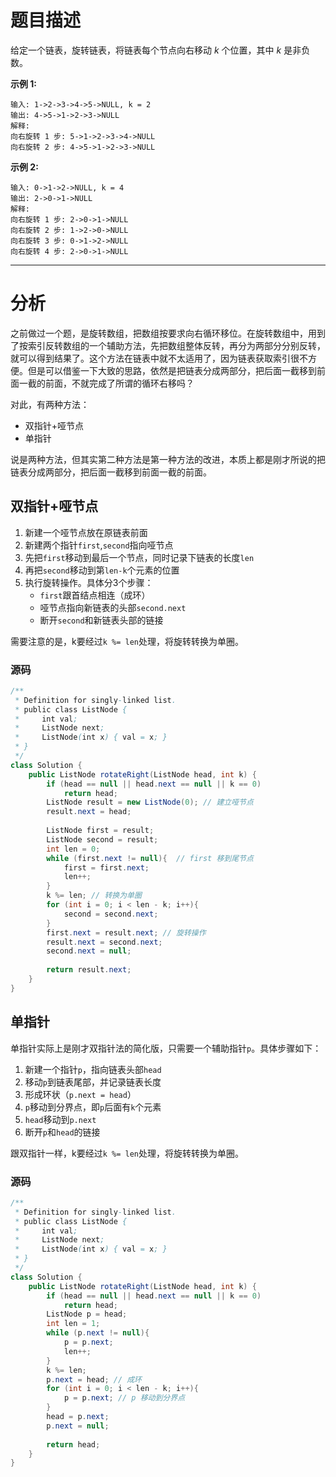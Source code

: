 # 题目描述

给定一个链表，旋转链表，将链表每个节点向右移动 *k* 个位置，其中 *k* 是非负数。

**示例 1:**

```
输入: 1->2->3->4->5->NULL, k = 2
输出: 4->5->1->2->3->NULL
解释:
向右旋转 1 步: 5->1->2->3->4->NULL
向右旋转 2 步: 4->5->1->2->3->NULL
```

**示例 2:**

```
输入: 0->1->2->NULL, k = 4
输出: 2->0->1->NULL
解释:
向右旋转 1 步: 2->0->1->NULL
向右旋转 2 步: 1->2->0->NULL
向右旋转 3 步: 0->1->2->NULL
向右旋转 4 步: 2->0->1->NULL
```

---

# 分析

之前做过一个题，是旋转数组，把数组按要求向右循环移位。在旋转数组中，用到了按索引反转数组的一个辅助方法，先把数组整体反转，再分为两部分分别反转，就可以得到结果了。这个方法在链表中就不太适用了，因为链表获取索引很不方便。但是可以借鉴一下大致的思路，依然是把链表分成两部分，把后面一截移到前面一截的前面，不就完成了所谓的循环右移吗？

对此，有两种方法：

- 双指针+哑节点
- 单指针

说是两种方法，但其实第二种方法是第一种方法的改进，本质上都是刚才所说的把链表分成两部分，把后面一截移到前面一截的前面。

## 双指针+哑节点

1. 新建一个哑节点放在原链表前面
2. 新建两个指针`first`,`second`指向哑节点
3. 先把`first`移动到最后一个节点，同时记录下链表的长度`len`
4. 再把`second`移动到第`len-k`个元素的位置
5. 执行旋转操作。具体分3个步骤：
   - `first`跟首结点相连（成环）
   - 哑节点指向新链表的头部`second.next`
   - 断开`second`和新链表头部的链接

需要注意的是，k要经过`k %= len`处理，将旋转转换为单圈。

### 源码

```java
/**
 * Definition for singly-linked list.
 * public class ListNode {
 *     int val;
 *     ListNode next;
 *     ListNode(int x) { val = x; }
 * }
 */
class Solution {
    public ListNode rotateRight(ListNode head, int k) {
        if (head == null || head.next == null || k == 0) 
            return head;
        ListNode result = new ListNode(0); // 建立哑节点
        result.next = head;
        
        ListNode first = result;
        ListNode second = result;
        int len = 0;
        while (first.next != null){  // first 移到尾节点
            first = first.next;
            len++;
        }
        k %= len; // 转换为单圈
        for (int i = 0; i < len - k; i++){
            second = second.next;
        }
        first.next = result.next; // 旋转操作
        result.next = second.next;
        second.next = null;
        
        return result.next;
    }
}
```

## 单指针

单指针实际上是刚才双指针法的简化版，只需要一个辅助指针`p`。具体步骤如下：

1. 新建一个指针`p`，指向链表头部`head`
2. 移动`p`到链表尾部，并记录链表长度
3. 形成环状（`p.next = head`）
4. `p`移动到分界点，即`p`后面有`k`个元素
5. `head`移动到`p.next`
6. 断开`p`和`head`的链接

跟双指针一样，k要经过`k %= len`处理，将旋转转换为单圈。

### 源码

```java
/**
 * Definition for singly-linked list.
 * public class ListNode {
 *     int val;
 *     ListNode next;
 *     ListNode(int x) { val = x; }
 * }
 */
class Solution {
    public ListNode rotateRight(ListNode head, int k) {
        if (head == null || head.next == null || k == 0) 
            return head;
        ListNode p = head;
        int len = 1;
        while (p.next != null){
            p = p.next;
            len++;
        }
        k %= len;
        p.next = head; // 成环
        for (int i = 0; i < len - k; i++){
            p = p.next; // p 移动到分界点
        }
        head = p.next;
        p.next = null;
        
        return head;
    }
}
```

